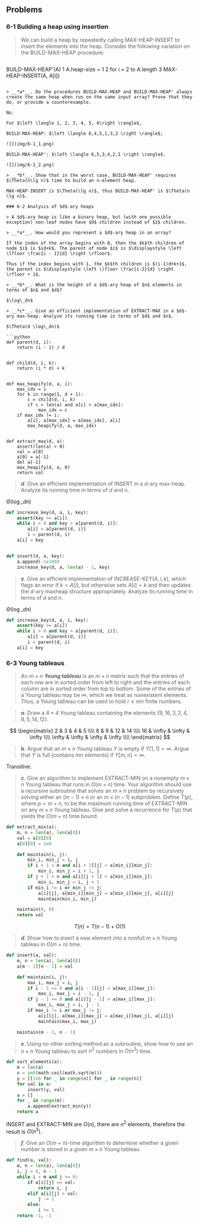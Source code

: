 ## Problems

### 6-1 Building a heap using insertion

> We can build a heap by repeatedly calling MAX-HEAP-INSERT to insert the elements into the heap. Consider the following variation on the BUILD-MAX-HEAP procedure:

> ```
BUILD-MAX-HEAP'(A)
1 A.heap-size = 1
2 for i = 2 to A.length
3     MAX-HEAP-INSERT(A, A[i])
```

> __*a*__. Do the procedures BUILD-MAX-HEAP and BUILD-MAX-HEAP' always create the same heap when run on the same input array? Prove that they do, or provide a counterexample.

No. 

For $\left \langle 1, 2, 3, 4, 5, 6\right \rangle$, 

BUILD-MAX-HEAP: $\left \langle 6,4,5,1,3,2 \right \rangle$;

![](img/6-1_1.png)

BUILD-MAX-HEAP': $\left \langle 6,5,3,4,2,1 \right \rangle$.

![](img/6-1_2.png)

> __*b*__. Show that in the worst case, BUILD-MAX-HEAP' requires $\Theta(n\lg n)$ time to build an n-element heap.

MAX-HEAP-INSERT is $\Theta(\lg n)$, thus BUILD-MAX-HEAP' is $\Theta(n \lg n)$.

### 6-2 Analysis of $d$-ary heaps

> A $d$-ary heap is like a binary heap, but (with one possible exception) non-leaf nodes have $d$ children instead of $2$ children.

> __*a*__. How would you represent a $d$-ary heap in an array?

If the index of the array begins with 0, then the $k$th children of node $i$ is $id+k$. The parent of node $i$ is $\displaystyle \left \lfloor \frac{i - 1}{d} \right \rfloor$.

Thus if the index begins with 1, the $k$th children is $(i-1)d+k+1$, the parent is $\displaystyle \left \lfloor \frac{i-2}{d} \right \rfloor + 1$.

> __*b*__. What is the height of a $d$-ary heap of $n$ elements in terms of $n$ and $d$?

$\log\_dn$

> __*c*__. Give an efficient implementation of EXTRACT-MAX in a $d$-ary max-heap. Analyze its running time in terms of $d$ and $n$.

$\Theta(d \log\_dn)$

```python
def parent(d, i):
    return (i - 1) / d


def child(d, i, k):
    return (i * d) + k


def max_heapify(d, a, i):
    max_idx = i
    for k in range(1, d + 1):
        c = child(d, i, k)
        if c < len(a) and a[c] > a[max_idx]:
            max_idx = c
    if max_idx != i:
        a[i], a[max_idx] = a[max_idx], a[i]
        max_heapify(d, a, max_idx)


def extract_max(d, a):
    assert(len(a) > 0)
    val = a[0]
    a[0] = a[-1]
    del a[-1]
    max_heapify(d, a, 0)
    return val
```

> __*d*__. Give an efficient implementation of INSERT in a $d$-ary max-heap. Analyze its running time in terms of $d$ and $n$.

$\Theta(\log\_dn)$

```python
def increase_key(d, a, i, key):
    assert(key >= a[i])
    while i > 0 and key > a[parent(d, i)]:
        a[i] = a[parent(d, i)]
        i = parent(d, i)
    a[i] = key


def insert(d, a, key):
    a.append(-1e100)
    increase_key(d, a, len(a) - 1, key)
```

> __*e*__. Give an efficient implementation of INCREASE-KEY$(A, i, k)$, which flags an error if $k < A[i]$, but otherwise sets $A[i] = k$ and then updates the $d$-ary maxheap structure appropriately. Analyze its running time in terms of $d$ and $n$.

$\Theta(\log\_dn)$

```python
def increase_key(d, a, i, key):
    assert(key >= a[i])
    while i > 0 and key > a[parent(d, i)]:
        a[i] = a[parent(d, i)]
        i = parent(d, i)
    a[i] = key
```

### 6-3 Young tableaus

> An $m \times n$ __*Young tableau*__ is an $m \times n$ matrix such that the entries of each row are in sorted order from left to right and the entries of each column are in sorted order from top to bottom. Some of the entries of a Young tableau may be $\infty$, which we treat as nonexistent elements. Thus, a Young tableau can be used to hold $r \le mn$ finite numbers.

> __*a*__. Draw a $4\times4$ Young tableau containing the elements $\left \{ 9, 16, 3, 2, 4, 8, 5, 14, 12\right \}$.

$$
\begin{matrix}
2 & 3 & 4 & 5 \\\\
8 & 9 & 12 & 14 \\\\
16 & \infty & \infty & \infty \\\\
\infty & \infty & \infty & \infty \\\\
\end{matrix}
$$

> __*b*__. Argue that an $m \times n$ Young tableau $Y$ is empty if $Y[1, 1] = \infty$. Argue that $Y$ is full (contains $mn$ elements) if $Y[m,n] < \infty$.

Transitive.

> __*c*__. Give an algorithm to implement EXTRACT-MIN on a nonempty $m \times n$ Young tableau that runs in $O(m+n)$ time. Your algorithm should use a recursive subroutine that solves an $m \times n$ problem by recursively solving either an $(m-1) \times n$ or an $m \times (n - 1)$ subproblem. Define $T(p)$, where $p=m+n$, to be the maximum running time of EXTRACT-MIN on any $m \times n$ Young tableau. Give and solve a recurrence for $T(p)$ that yields the $O(m + n)$ time bound.

```python
def extract_min(a):
    m, n = len(a), len(a[0])
    val = a[0][0]
    a[0][0] = 1e8

    def maintain(i, j):
        min_i, min_j = i, j
        if i + 1 < m and a[i + 1][j] < a[min_i][min_j]:
            min_i, min_j = i + 1, j
        if j + 1 < n and a[i][j + 1] < a[min_i][min_j]:
            min_i, min_j = i, j + 1
        if min_i != i or min_j != j:
            a[i][j], a[min_i][min_j] = a[min_i][min_j], a[i][j]
            maintain(min_i, min_j)

    maintain(0, 0)
    return val
```

$$
T(n) = T(n - 1) + O(1)
$$

> __*d*__. Show how to insert a new element into a nonfull $m \times n$ Young tableau in $O(m + n)$ time.


```python
def insert(a, val):
    m, n = len(a), len(a[0])
    a[m - 1][n - 1] = val

    def maintain(i, j):
        max_i, max_j = i, j
        if i - 1 >= 0 and a[i - 1][j] > a[max_i][max_j]:
            max_i, max_j = i - 1, j
        if j - 1 >= 0 and a[i][j - 1] > a[max_i][max_j]:
            max_i, max_j = i, j - 1
        if max_i != i or max_j != j:
            a[i][j], a[max_i][max_j] = a[max_i][max_j], a[i][j]
            maintain(max_i, max_j)

    maintain(m - 1, n - 1)
```

> __*e*__. Using no other sorting method as a subroutine, show how to use an $n \times n$ Young tableau to sort $n^2$ numbers in $O(n^3)$ time.

```python
def sort_elements(a):
    m = len(a)
    n = int(math.ceil(math.sqrt(m)))
    y = [[1e8 for _ in range(n)] for _ in range(n)]
    for val in a:
        insert(y, val)
    a = []
    for _ in range(m):
        a.append(extract_min(y))
    return a
```

INSERT and EXTRACT-MIN are $O(n)$, there are $n^2$ elements, therefore the result is $O(n^3)$.


> __*f*__. Give an $O(m + n)$-time algorithm to determine whether a given number is stored in a given $m \times n$ Young tableau.

```python
def find(a, val):
    m, n = len(a), len(a[0])
    i, j = 0, n - 1
    while i < m and j >= 0:
        if a[i][j] == val:
            return i, j
        elif a[i][j] > val:
            j -= 1
        else:
            i += 1
    return -1, -1
```
